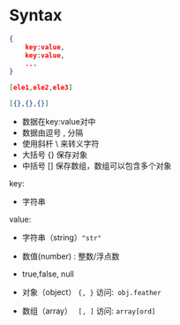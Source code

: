 

# Syntax

```json
{
    key:value,
    key:value,
    ...
}

[ele1,ele2,ele3]

[{},{},{}]
```

* 数据在key:value对中
* 数据由逗号 , 分隔
* 使用斜杆 \ 来转义字符
* 大括号 {} 保存对象
* 中括号 [] 保存数组，数组可以包含多个对象



key: 

- 字符串

value:

- 字符串（string）`"str"`

- 数值(number) : 整数/浮点数

- true,false, null

- 对象（object）  `{, }` 访问:` obj.feather`

- 数组（array）  ` [, ]` 访问: `array[ord]`
  


